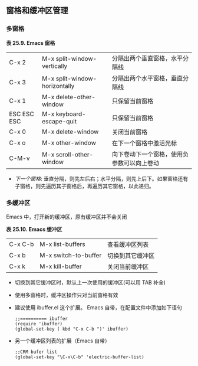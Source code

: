 ## 窗格和缓冲区管理

### 多窗格

**表 25.9. Emacs 窗格**

|             |                               |                                            |
|-------------|-------------------------------|--------------------------------------------|
| C-x 2       | M-x split-window-vertically   | 分隔出两个垂直窗格，水平分隔线             |
| C-x 3       | M-x split-window-horizontally | 分隔出两个水平窗格，垂直分隔线             |
| C-x 1       | M-x delete-other-window       | 只保留当前窗格                             |
| ESC ESC ESC | M-x keyboard-escape-quit      | 只保留当前窗格                             |
| C-x 0       | M-x delete-window             | 关闭当前窗格                               |
| C-x o       | M-x other-window              | 在下一个窗格中激活光标                     |
| C-M-v       | M-x scroll-other-window       | 向下卷动下一个窗格，使用负参数可以向上卷动 |

- *下一个窗格*:
  垂直分隔，则先左后右；水平分隔，则先上后下。如果窗格还有子窗格，则先遍历其子窗格后，再遍历其它窗格，以此递归。

### 多缓冲区

Emacs 中，打开新的缓冲区，原有缓冲区并不会关闭

**表 25.10. Emacs 缓冲区**

|         |                      |                  |
|---------|----------------------|------------------|
| C-x C-b | M-x list-buffers     | 查看缓冲区列表   |
| C-x b   | M-x switch-to-buffer | 切换到其它缓冲区 |
| C-x k   | M-x kill-buffer      | 关闭当前缓冲区   |

- 切换到其它缓冲区时，默认上一次使用的缓冲区(可以用 TAB 补全)

- 使用多窗格时，缓冲区操作只对当前窗格有效

- 建议使用 ibuffer.el 这个扩展。 Emacs 自带，在配置文件中添加如下语句

  ```shell
  ;;========== ibuffer
  (require 'ibuffer)
  (global-set-key ( kbd "C-x C-b ")' ibuffer)   
  ```

- 另一个缓冲区列表的扩展（Emacs 自带）

  ```shell
  ;;CRM bufer list
  (global-set-key "\C-x\C-b" 'electric-buffer-list) 
  ```
